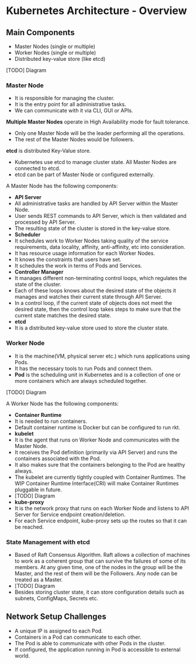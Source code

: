 # Kubernetes Architecture - Overview

## Main Components
 - Master Nodes (single or multiple)
 - Worker Nodes (single or multiple)
 - Distributed key-value store (like etcd)

[TODO] Diagram

### Master Node
* It is responsible for managing the cluster.
* It is the entry point for all administrative tasks.
* We can communicate with it via CLI, GUI or APIs.

**Multiple Master Nodes** operate in High Availability mode for fault tolerance.
* Only one Master Node will be the leader performing all the operations.
* The rest of the Master Nodes would be followers.

**etcd** is distributed Key-Value store.
* Kubernetes use etcd to manage cluster state. All Master Nodes are connected to etcd.
* etcd can be part of Master Node or configured externally.

A Master Node has the following components:
* **API Server**
 * All administrative tasks are handled by API Server within the Master Node.
 * User sends REST commands to API Server, which is then validated and processed by API Server.
 * The resulting state of the cluster is stored in the key-value store.
* **Scheduler**
 * It schedules work to Worker Nodes taking quality of the service requirements, data locality, affinity, anti-affinity, etc into consideration.
 * It has resource usage information for each Worker Nodes.
 * It knows the constraints that users have set.
 * It schedules the work in terms of Pods and Services.
* **Controller Manager**
 * It manages different non-terminating control loops, which regulates the state of the cluster.
 * Each of these loops knows about the desired state of the objects it manages and watches their current state through API Server.
 * In a control loop, if the current state of objects does not meet the desired state, then the control loop takes steps to make sure that the current state matches the desired state.
* **etcd**
 * It is a distributed key-value store used to store the cluster state.

### Worker Node
* It is the machine(VM, physical server etc.) which runs applications using Pods.
* It has the necessary tools to run Pods and connect them.
* **Pod** is the scheduling unit in Kubernetes and is a collection of one or more containers which are always scheduled together.

[TODO] Diagram

A Worker Node has the following components:
* **Container Runtime**
 * It is needed to run containers.
 * Default container runtime is Docker but can be configured to run rkt.
* **kubelet**
 * It is the agent that runs on Worker Node and communicates with the Master Node.
 * It receives the Pod definition (primarily via API Server) and runs the containers associated with the Pod.
 * It also makes sure that the containers belonging to the Pod are healthy always.
 * The kubelet are currently tightly coupled with Container Runtimes. The WIP Container Runtime Interface(CRI) will make Container Runtimes pluggable in future.
 * [TODO] Diagram
* **kube-proxy**
 * It is the network proxy that runs on each Worker Node and listens to API Server for Service endpoint creation/deletion.
 * For each Service endpoint, kube-proxy sets up the routes so that it can be reached.

 ### State Management with etcd
 * Based of Raft Consensus Algorithm. Raft allows a collection of machines to work as a coherent group that can survive the failures of some of its members. At any given time, one of the nodes in the group will be the Master, and the rest of them will be the Followers. Any node can be treated as a Master.
 * [TODO] Diagram
 * Besides storing cluster state, it can store configuration details such as subnets, ConfigMaps, Secrets etc.

## Network Setup Challenges
* A unique IP is assigned to each Pod.
* Containers in a Pod can communicate to each other.
* The Pod is able to communicate with other Pods in the cluster.
* If configured, the application running in Pod is accessible to external world.
